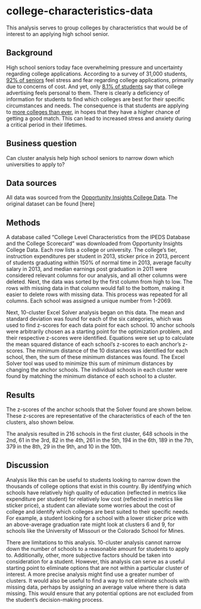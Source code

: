 # college-characteristics-data
This analysis serves to group colleges by characteristics that would be of interest to an applying high school senior.

## Background

High school seniors today face overwhelming pressure and uncertainty regarding college applications. According to a survey of 31,000 students, [92% of seniors](https://www.insidehighered.com/admissions/article/2020/11/09/nearly-half-high-school-seniors-havent-started-applying-college-survey) feel stress and fear regarding college applications, primarily due to concerns of cost. And yet, only [8.1% of students](https://www.insidehighered.com/admissions/article/2020/11/09/nearly-half-high-school-seniors-havent-started-applying-college-survey) say that college advertising feels personal to them. There is clearly a deficiency of information for students to find which colleges are best for their specific circumstances and needs. The consequence is that students are applying to [more colleges than ever](https://www.insidehighered.com/admissions/views/2017/12/04/high-school-students-are-applying-too-many-colleges-essay), in hopes that they have a higher chance of getting a good match. This can lead to increased stress and anxiety during a critical period in their lifetimes.

## Business question 

Can cluster analysis help high school seniors to narrow down which universities to apply to?

## Data sources

All data was sourced from the [Opportunity Insights College Data](https://opportunityinsights.org/data/?geographic_level=100&topic=105&paper_id=0#resource-listing). The original dataset can be found [here]

## Methods

A database called “College Level Characteristics from the IPEDS Database and the College Scorecard” was downloaded from Opportunity Insights College Data. Each row lists a college or university. The college’s tier, instruction expenditures per student in 2013, sticker price in 2013, percent of students graduating within 150% of normal time in 2013, average faculty salary in 2013, and median earnings post graduation in 2011 were considered relevant columns for our analysis, and all other columns were deleted. Next, the data was sorted by the first column from high to low. The rows with missing data in that column would fall to the bottom, making it easier to delete rows with missing data. This process was repeated for all columns. Each school was assigned a unique number from 1-2069.

Next, 10-cluster Excel Solver analysis began on this data. The mean and standard deviation was found for each of the six categories, which was used to find z-scores for each data point for each school. 10 anchor schools were arbitrarily chosen as a starting point for the optimization problem, and their respective z-scores were identified. Equations were set up to calculate the mean squared distance of each school’s z-scores to each anchor’s z-scores. The minimum distance of the 10 distances was identified for each school, then, the sum of these minimum distances was found. The Excel Solver tool was used to minimize this sum of minimum distances by changing the anchor schools. The individual schools in each cluster were found by matching the minimum distance of each school to a cluster. 

## Results

The z-scores of the anchor schools that the Solver found are shown below. These z-scores are representative of the characteristics of each of the ten clusters, also shown below.

The analysis resulted in 216 schools in the first cluster, 648 schools in the 2nd, 61 in the 3rd, 82 in the 4th, 261 in the 5th, 194 in the 6th, 189 in the 7th, 379 in the 8th, 29 in the 9th, and 10 in the 10th.

## Discussion

Analysis like this can be useful to students looking to narrow down the thousands of college options that exist in this country. By identifying which schools have relatively high quality of education (reflected in metrics like expenditure per student) for relatively low cost (reflected in metrics like sticker price), a student can alleviate some worries about the cost of college and identify which colleges are best suited to their specific needs. For example, a student looking for a school with a lower sticker price with an above-average graduation rate might look at clusters 6 and 9, for schools like the University of Missouri or the Colorado School for Mines.

There are limitations to this analysis. 10-cluster analysis cannot narrow down the number of schools to a reasonable amount for students to apply to. Additionally, other, more subjective factors should be taken into consideration for a student. However, this analysis can serve as a useful starting point to eliminate options that are not within a particular cluster of interest. A more precise analysis might find use a greater number of clusters. It would also be useful to find a way to not eliminate schools with missing data, perhaps by assigning an average value where there is data missing. This would ensure that any potential options are not excluded from the student’s decision-making process.

